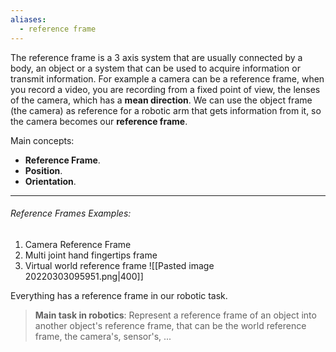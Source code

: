 ```yaml
---
aliases:
  - reference frame
---
```

The reference frame is a 3 axis system that are usually connected by a body, an object or a system that can be used to acquire information or transmit information.
For example a camera can be a reference frame, when you record a video, you are recording from a fixed point of view, the lenses of the camera, which has a **mean direction**.
We can use the object frame (the camera) as reference for a robotic arm that gets information from it, so the camera becomes our **reference frame**.

Main concepts:
- **Reference Frame**.
- **Position**.
- **Orientation**.

---
###### Reference Frames Examples:
1. Camera Reference Frame
2. Multi joint hand fingertips frame
3. Virtual world reference frame
![[Pasted image 20220303095951.png|400]]

Everything has a reference frame in our robotic task.
> **Main task in robotics**: 
> Represent a reference frame of an object into another object's reference frame, that can be the world reference frame, the camera's, sensor's, ...
